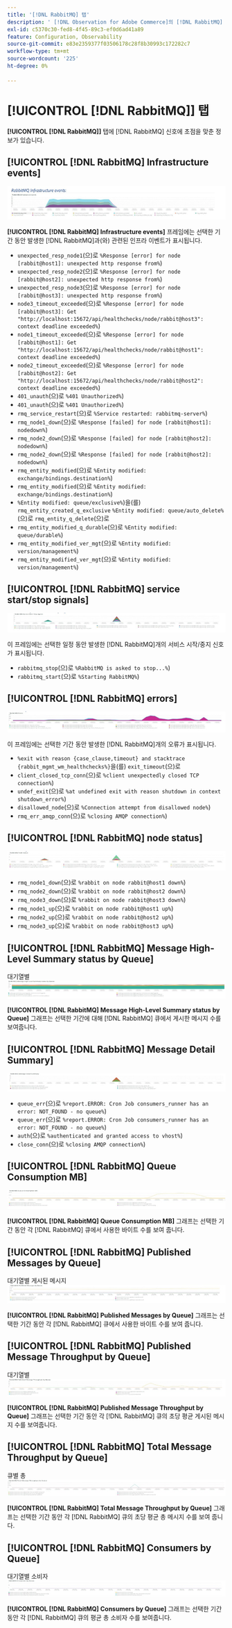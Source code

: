 ```yaml
---
title: '[!DNL RabbitMQ] 탭'
description: ' [!DNL Observation for Adobe Commerce]의 [!DNL RabbitMQ] 탭에 대해 알아봅니다.'
exl-id: c5370c30-fed8-4f45-89c3-ef0d6ad41a89
feature: Configuration, Observability
source-git-commit: e83e2359377f03506178c28f8b30993c172282c7
workflow-type: tm+mt
source-wordcount: '225'
ht-degree: 0%

---
```


# [!UICONTROL [!DNL RabbitMQ]] 탭

**[!UICONTROL [!DNL RabbitMQ]]** 탭에 [!DNL RabbitMQ] 신호에 초점을 맞춘 정보가 있습니다.

## [!UICONTROL [!DNL RabbitMQ] Infrastructure events]

![[!DNL RabbitMQ] 인프라 이벤트](../../assets/tools/observation-for-adobe-commerce/rabbitmq-tab-1.jpeg)

**[!UICONTROL [!DNL RabbitMQ] Infrastructure events]** 프레임에는 선택한 기간 동안 발생한 [!DNL RabbitMQ]과(와) 관련된 인프라 이벤트가 표시됩니다.

* `unexpected_resp_node1`(으)로 `%Response [error] for node [rabbit@host1]: unexpected http response from%`)
* `unexpected_resp_node2`(으)로 `%Response [error] for node [rabbit@host2]: unexpected http response from%`)
* `unexpected_resp_node3`(으)로 `%Response [error] for node [rabbit@host3]: unexpected http response from%`)
* `node3_timeout_exceeded`(으)로 `%Response [error] for node [rabbit@host3]: Get "http://localhost:15672/api/healthchecks/node/rabbit@host3": context deadline exceeded%`)
* `node1_timeout_exceeded`(으)로 `%Response [error] for node [rabbit@host1]: Get "http://localhost:15672/api/healthchecks/node/rabbit@host1": context deadline exceeded%`)
* `node2_timeout_exceeded`(으)로 `%Response [error] for node [rabbit@host2]: Get "http://localhost:15672/api/healthchecks/node/rabbit@host2": context deadline exceeded%`)
* `401_unauth`(으)로 `%401 Unauthorized%`)
* `401_unauth`(으)로 `%401 Unauthorized%`)
* `rmq_service_restart`(으)로 `%Service restarted: rabbitmq-server%`)
* `rmq_node1_down`(으)로 `%Response [failed] for node [rabbit@host1]: nodedown%`)
* `rmq_node2_down`(으)로 `%Response [failed] for node [rabbit@host2]: nodedown%`)
* `rmq_node2_down`(으)로 `%Response [failed] for node [rabbit@host2]: nodedown%`)
* `rmq_entity_modified`(으)로 `%Entity modified: exchange/bindings.destination%`)
* `rmq_entity_modified`(으)로 `%Entity modified: exchange/bindings.destination%`)
* `%Entity modified: queue/exclusive%`)을(를) `rmq_entity_created_q_exclusive` `%Entity modified: queue/auto_delete%`(으)로 `rmq_entity_q_delete`(으)로
* `rmq_entity_modified_q_durable`(으)로 `%Entity modified: queue/durable%`)
* `rmq_entity_modified_ver_mgt`(으)로 `%Entity modified: version/management%`)
* `rmq_entity_modified_ver_mgt`(으)로 `%Entity modified: version/management%`)

## [!UICONTROL [!DNL RabbitMQ] service start/stop signals]

![[!DNL RabbitMQ] 서비스 시작/중지 신호](../../assets/tools/observation-for-adobe-commerce/rabbitmq-tab-2.jpeg)

이 프레임에는 선택한 일정 동안 발생한 [!DNL RabbitMQ]개의 서비스 시작/중지 신호가 표시됩니다.

* `rabbitmq_stop`(으)로 `%RabbitMQ is asked to stop...%`)
* `rabbitmq_start`(으)로 `%Starting RabbitMQ%`)

## [!UICONTROL [!DNL RabbitMQ] errors]

![[!DNL RabbitMQ]개 오류](../../assets/tools/observation-for-adobe-commerce/rabbitmq-tab-3.jpeg)

이 프레임에는 선택한 기간 동안 발생한 [!DNL RabbitMQ]개의 오류가 표시됩니다.

* `%exit with reason {case_clause,timeout} and stacktrace {rabbit_mgmt_wm_healthchecks%}`을(를) `exit_timeout`(으)로
* `client_closed_tcp_conn`(으)로 `%client unexpectedly closed TCP connection%`)
* `undef_exit`(으)로 `%at undefined exit with reason shutdown in context shutdown_error%`)
* `disallowed_node`(으)로 `%Connection attempt from disallowed node%`)
* `rmq_err_amqp_conn`(으)로 `%closing AMQP connection%`)

## [!UICONTROL [!DNL RabbitMQ] node status]

![[!DNL RabbitMQ] 노드 상태](../../assets/tools/observation-for-adobe-commerce/rabbitmq-tab-4.jpeg)

* `rmq_node1_down`(으)로 `%rabbit on node rabbit@host1 down%`)
* `rmq_node2_down`(으)로 `%rabbit on node rabbit@host2 down%`)
* `rmq_node3_down`(으)로 `%rabbit on node rabbit@host3 down%`)
* `rmq_node1_up`(으)로 `%rabbit on node rabbit@host1 up%`)
* `rmq_node2_up`(으)로 `%rabbit on node rabbit@host2 up%`)
* `rmq_node3_up`(으)로 `%rabbit on node rabbit@host3 up%`)

## [!UICONTROL [!DNL RabbitMQ] Message High-Level Summary status by Queue]

대기열별 ![[!DNL RabbitMQ] 메시지 높은 수준의 요약 상태](../../assets/tools/observation-for-adobe-commerce/rabbitmq-tab-5.jpeg)

**[!UICONTROL [!DNL RabbitMQ] Message High-Level Summary status by Queue]** 그래프는 선택한 기간에 대해 [!DNL RabbitMQ] 큐에서 게시한 메시지 수를 보여줍니다.

## [!UICONTROL [!DNL RabbitMQ] Message Detail Summary]

![[!DNL RabbitMQ] 메시지 세부 정보 요약](../../assets/tools/observation-for-adobe-commerce/rabbitmq-tab-6.jpeg)

* `queue_err`(으)로 `%report.ERROR: Cron Job consumers_runner has an error: NOT_FOUND - no queue%`)
* `queue_err`(으)로 `%report.ERROR: Cron Job consumers_runner has an error: NOT_FOUND - no queue%`)
* `auth`(으)로 `%authenticated and granted access to vhost%`)
* `close_conn`(으)로 `%closing AMQP connection%`)

## [!UICONTROL [!DNL RabbitMQ] Queue Consumption MB]

![[!DNL RabbitMQ] 큐 사용량 MB](../../assets/tools/observation-for-adobe-commerce/rabbitmq-tab-7.jpeg)

**[!UICONTROL [!DNL RabbitMQ] Queue Consumption MB]** 그래프는 선택한 기간 동안 각 [!DNL RabbitMQ] 큐에서 사용한 바이트 수를 보여 줍니다.

## [!UICONTROL [!DNL RabbitMQ] Published Messages by Queue]

대기열별 게시된 메시지 ![[!DNL RabbitMQ]개](../../assets/tools/observation-for-adobe-commerce/rabbitmq-tab-8.jpeg)

**[!UICONTROL [!DNL RabbitMQ] Published Messages by Queue]** 그래프는 선택한 기간 동안 각 [!DNL RabbitMQ] 큐에서 사용한 바이트 수를 보여 줍니다.

## [!UICONTROL [!DNL RabbitMQ] Published Message Throughput by Queue]

대기열별 ![[!DNL RabbitMQ] 게시된 메시지 처리량](../../assets/tools/observation-for-adobe-commerce/rabbitmq-tab-9.jpeg)

**[!UICONTROL [!DNL RabbitMQ] Published Message Throughput by Queue]** 그래프는 선택한 기간 동안 각 [!DNL RabbitMQ] 큐의 초당 평균 게시된 메시지 수를 보여줍니다.

## [!UICONTROL [!DNL RabbitMQ] Total Message Throughput by Queue]

큐별 총 ![[!DNL RabbitMQ]개 메시지 처리량](../../assets/tools/observation-for-adobe-commerce/rabbitmq-tab-10.jpeg)

**[!UICONTROL [!DNL RabbitMQ] Total Message Throughput by Queue]** 그래프는 선택한 기간 동안 각 [!DNL RabbitMQ] 큐의 초당 평균 총 메시지 수를 보여 줍니다.

## [!UICONTROL [!DNL RabbitMQ] Consumers by Queue]

대기열별 소비자 ![[!DNL RabbitMQ]명](../../assets/tools/observation-for-adobe-commerce/rabbitmq-tab-11.jpeg)

**[!UICONTROL [!DNL RabbitMQ] Consumers by Queue]** 그래프는 선택한 기간 동안 각 [!DNL RabbitMQ] 큐의 평균 총 소비자 수를 보여줍니다.
